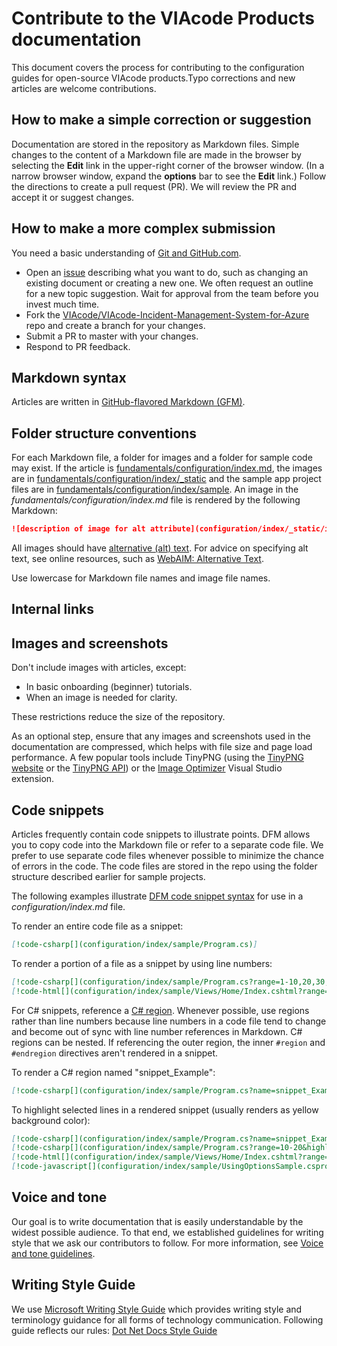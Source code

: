 # Contribute to the VIAcode Products documentation

This document covers the process for contributing to the configuration guides for open-source VIAcode products.Typo corrections and new articles are welcome contributions.

## How to make a simple correction or suggestion

Documentation are stored in the repository as Markdown files. Simple changes to the content of a Markdown file are made in the browser by selecting the **Edit** link in the upper-right corner of the browser window. (In a narrow browser window, expand the **options** bar to see the **Edit** link.) Follow the directions to create a pull request (PR). We will review the PR and accept it or suggest changes.

## How to make a more complex submission

You need a basic understanding of [Git and GitHub.com](https://guides.github.com/activities/hello-world/).

* Open an [issue](https://github.com/VIAcode/VIAcode-Incident-Management-System-for-Azure/issues/new) describing what you want to do, such as changing an existing document or creating a new one. We often request an outline for a new topic suggestion. Wait for approval from the team before you invest much time.
* Fork the [VIAcode/VIAcode-Incident-Management-System-for-Azure](https://github.com/VIAcode/VIAcode-Incident-Management-System-for-Azure/) repo and create a branch for your changes.
* Submit a PR to master with your changes.
* Respond to PR feedback.

## Markdown syntax

Articles are written in [GitHub-flavored Markdown (GFM)](https://guides.github.com/features/mastering-markdown/).

## Folder structure conventions

For each Markdown file, a folder for images and a folder for sample code may exist. If the article is [fundamentals/configuration/index.md](https://github.com/dotnet/AspNetCore.Docs/blob/master/aspnetcore/fundamentals/configuration/index.md), the images are in [fundamentals/configuration/index/\_static](https://github.com/dotnet/AspNetCore.Docs/tree/master/aspnetcore/fundamentals/configuration/index/_static) and the sample app project files are in [fundamentals/configuration/index/sample](https://github.com/dotnet/AspNetCore.Docs/tree/master/aspnetcore/fundamentals/configuration/index/sample). An image in the *fundamentals/configuration/index.md* file is rendered by the following Markdown:

```md
![description of image for alt attribute](configuration/index/_static/imagename.png)
```

All images should have [alternative (alt) text](https://wikipedia.org/wiki/Alt_attribute). For advice on specifying alt text, see online resources, such as [WebAIM: Alternative Text](https://webaim.org/techniques/alttext/).

Use lowercase for Markdown file names and image file names.

## Internal links

## Images and screenshots

Don't include images with articles, except:

* In basic onboarding (beginner) tutorials.
* When an image is needed for clarity.

These restrictions reduce the size of the repository.

As an optional step, ensure that any images and screenshots used in the documentation are compressed, which helps with file size and page load performance. A few popular tools include TinyPNG (using the [TinyPNG website](https://tinypng.com/) or the [TinyPNG API](https://tinypng.com/developers)) or the [Image Optimizer](https://marketplace.visualstudio.com/items?itemName=MadsKristensen.ImageOptimizer) Visual Studio extension. 

## Code snippets

Articles frequently contain code snippets to illustrate points. DFM allows you to copy code into the Markdown file or refer to a separate code file. We prefer to use separate code files whenever possible to minimize the chance of errors in the code. The code files are stored in the repo using the folder structure described earlier for sample projects. 

The following examples illustrate [DFM code snippet syntax](https://dotnet.github.io/docfx/spec/docfx_flavored_markdown.html#code-snippet) for use in a *configuration/index.md* file.

To render an entire code file as a snippet:

```md
[!code-csharp[](configuration/index/sample/Program.cs)]
```

To render a portion of a file as a snippet by using line numbers:

```md
[!code-csharp[](configuration/index/sample/Program.cs?range=1-10,20,30,40-50]
[!code-html[](configuration/index/sample/Views/Home/Index.cshtml?range=1-10,20,30,40-50]
```

For C# snippets, reference a [C# region](https://docs.microsoft.com/dotnet/csharp/language-reference/preprocessor-directives/preprocessor-region). Whenever possible, use regions rather than line numbers because line numbers in a code file tend to change and become out of sync with line number references in Markdown. C# regions can be nested. If referencing the outer region, the inner `#region` and `#endregion` directives aren't rendered in a snippet. 

To render a C# region named "snippet_Example":

```md
[!code-csharp[](configuration/index/sample/Program.cs?name=snippet_Example)]
```

To highlight selected lines in a rendered snippet (usually renders as yellow background color):

```md
[!code-csharp[](configuration/index/sample/Program.cs?name=snippet_Example&highlight=1-3,10,20-25)]
[!code-csharp[](configuration/index/sample/Program.cs?range=10-20&highlight=1-3]
[!code-html[](configuration/index/sample/Views/Home/Index.cshtml?range=10-20&highlight=1-3]
[!code-javascript[](configuration/index/sample/UsingOptionsSample.csproj?range=10-20&highlight=1-3]
```

## Voice and tone

Our goal is to write documentation that is easily understandable by the widest possible audience. To that end, we established guidelines for writing style that we ask our contributors to follow. For more information, see [Voice and tone guidelines](https://docs.microsoft.com/en-us/contribute/dotnet/dotnet-voice-tone).

## Writing Style Guide

We use [Microsoft Writing Style Guide](https://docs.microsoft.com/style-guide/welcome/) which provides writing style and terminology guidance for all forms of technology communication. Following guide reflects our rules: [Dot Net Docs Style Guide](https://docs.microsoft.com/en-us/contribute/dotnet/dotnet-style-guide)
